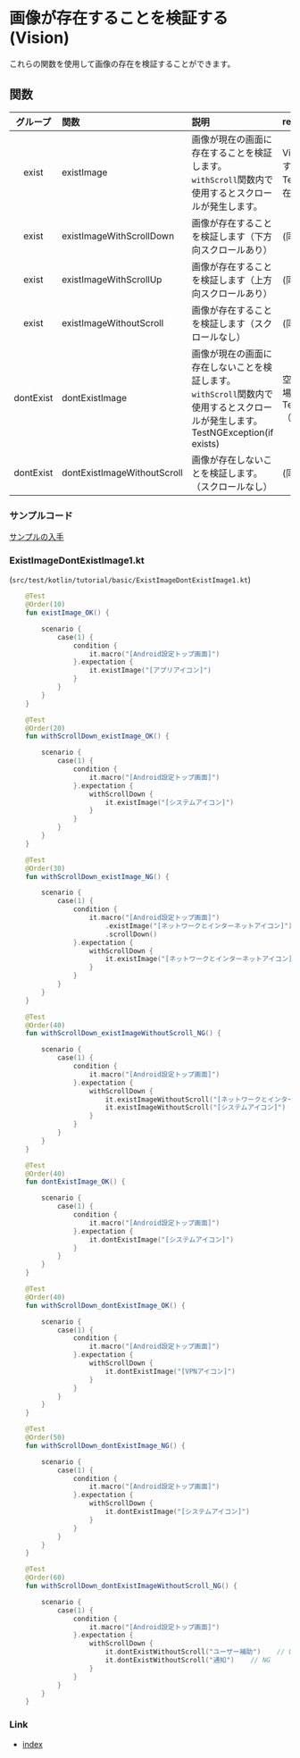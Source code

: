 # 画像が存在することを検証する (Vision)

これらの関数を使用して画像の存在を検証することができます。

## 関数

|   グループ    | 関数                          | 説明                                                                                           | return value                                      |
|:---------:|:----------------------------|:---------------------------------------------------------------------------------------------|:--------------------------------------------------|
|   exist   | existImage                  | 画像が現在の画面に存在することを検証します。<br> `withScroll`関数内で使用するとスクロールが発生します。                                 | VisionElement(存在する場合)<br>TestNGException(存在しない場合) |
|   exist   | existImageWithScrollDown    | 画像が存在することを検証します（下方向スクロールあり）                                                                  | (同上)                                              |
|   exist   | existImageWithScrollUp      | 画像が存在することを検証します（上方向スクロールあり）                                                                  | (同上)                                              |
|   exist   | existImageWithoutScroll     | 画像が存在することを検証します（スクロールなし）                                                                     | (同上)                                              |
| dontExist | dontExistImage              | 画像が現在の画面に存在しないことを検証します。 <br> `withScroll`関数内で使用するとスクロールが発生します。<br>TestNGException(if exists) | 空要素（存在しない場合）<br>TestNGException（存在する場合）　          |
| dontExist | dontExistImageWithoutScroll | 画像が存在しないことを検証します。（スクロールなし）                                                                   | (同上)                                              |

### サンプルコード

[サンプルの入手](../../../getting_samples_ja.md)

### ExistImageDontExistImage1.kt

(`src/test/kotlin/tutorial/basic/ExistImageDontExistImage1.kt`)

```kotlin
    @Test
    @Order(10)
    fun existImage_OK() {

        scenario {
            case(1) {
                condition {
                    it.macro("[Android設定トップ画面]")
                }.expectation {
                    it.existImage("[アプリアイコン]")
                }
            }
        }
    }

    @Test
    @Order(20)
    fun withScrollDown_existImage_OK() {

        scenario {
            case(1) {
                condition {
                    it.macro("[Android設定トップ画面]")
                }.expectation {
                    withScrollDown {
                        it.existImage("[システムアイコン]")
                    }
                }
            }
        }
    }

    @Test
    @Order(30)
    fun withScrollDown_existImage_NG() {

        scenario {
            case(1) {
                condition {
                    it.macro("[Android設定トップ画面]")
                        .existImage("[ネットワークとインターネットアイコン]")
                        .scrollDown()
                }.expectation {
                    withScrollDown {
                        it.existImage("[ネットワークとインターネットアイコン]")
                    }
                }
            }
        }
    }

    @Test
    @Order(40)
    fun withScrollDown_existImageWithoutScroll_NG() {

        scenario {
            case(1) {
                condition {
                    it.macro("[Android設定トップ画面]")
                }.expectation {
                    withScrollDown {
                        it.existImageWithoutScroll("[ネットワークとインターネットアイコン]")     // OK
                        it.existImageWithoutScroll("[システムアイコン]")     // NG
                    }
                }
            }
        }
    }

    @Test
    @Order(40)
    fun dontExistImage_OK() {

        scenario {
            case(1) {
                condition {
                    it.macro("[Android設定トップ画面]")
                }.expectation {
                    it.dontExistImage("[システムアイコン]")
                }
            }
        }
    }

    @Test
    @Order(40)
    fun withScrollDown_dontExistImage_OK() {

        scenario {
            case(1) {
                condition {
                    it.macro("[Android設定トップ画面]")
                }.expectation {
                    withScrollDown {
                        it.dontExistImage("[VPNアイコン]")
                    }
                }
            }
        }
    }

    @Test
    @Order(50)
    fun withScrollDown_dontExistImage_NG() {

        scenario {
            case(1) {
                condition {
                    it.macro("[Android設定トップ画面]")
                }.expectation {
                    withScrollDown {
                        it.dontExistImage("[システムアイコン]")
                    }
                }
            }
        }
    }

    @Test
    @Order(60)
    fun withScrollDown_dontExistImageWithoutScroll_NG() {

        scenario {
            case(1) {
                condition {
                    it.macro("[Android設定トップ画面]")
                }.expectation {
                    withScrollDown {
                        it.dontExistWithoutScroll("ユーザー補助")    // OK
                        it.dontExistWithoutScroll("通知")    // NG
                    }
                }
            }
        }
    }
```

### Link

- [index](../../../../index_ja.md)


